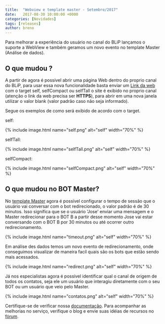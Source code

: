 ```yaml
---
title:  "Webview e template master - Setembro/2017"
date:   2017-08-30 10:00:00 +0000
categories: [Novidades]
tags: [releases]
author: breno
---
```


Para melhorar a experiência do usuário no canal do BLiP lançamos o suporte a WebView e também geramos um novo evento no template Master (Análise de dados).

<!--preview-->

## O que mudou ?

A partir de agora é possível abrir uma página Web dentro do proprio canal do BLiP, para usar essa nova funcionalidade basta enviar um [Link da web](https://portal.blip.ai/#/docs/content-types/web-link) com o target self, selfCompact ou selfTall o site é exibido no proprio canal (atenção o link da web precisa ser **HTTPS**), para abrir em uma nova janela utilizar o valor blank (valor padrão caso não seja informado).

Segue os exemplos de como será exibido de acordo com o target.

self:

{% include image.html name="self.png" alt="self" width="70%" %}

selfTall:

{% include image.html name="selfTall.png" alt="self" width="70%" %}

selfCompact:

{% include image.html name="selfCompact.png" alt="self" width="70%" %}

## O que mudou no BOT Master?

No [template Master](http://blog.blip.ai/2017/05/31/novidades-plataforma.html) agora é possível configurar o tempo de sessão que o usuário vai conversar com o bot redirecionado, o valor padrão é de 30 minutos. Isso significa que se o usuário 'Jose' enviar uma mensagem e o Master redirecionar para o BOT B a partir desse momento Jose vai estar conversando com o BOT B por 30 minutos ou até ocorrer outro redirecionamento.

{% include image.html name="timeout.png" alt="self" width="70%" %}

Em análise des dados temos um novo evento de redirecionamento, onde conseguimos visualizar de maneira facíl quais são os bots que estão sendo mais acessados.

{% include image.html name="redirect.png" alt="self" width="70%" %}

Já nos especialistas agora é possível identificar qual o canal de origem de todos os contatos, seja ele um usuário que interagiu diretamente com o seu BOT ou um usuário que veio pelo Master.

{% include image.html name="contatos.png" alt="self" width="70%" %}

Certifique-se de verificar nossa [documentação](https://portal.blip.ai/#/docs/). Para acompanhar as melhorias no serviço, verifique o blog e envie suas idéias de recursos no [fórum](http://forum.blip.ai).

